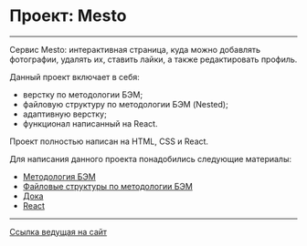 # Проект: Mesto

---

Cервис Mesto: интерактивная страница, куда можно добавлять фотографии, удалять их, ставить лайки, а также редактировать профиль.

Данный проект включает в себя:

- верстку по методологии БЭМ;
- файловую структуру по методологии БЭМ (Nested);
- адаптивную верстку;
- функционал написанный на React.

Проект полностью написан на HTML, CSS и React.

Для написания данного проекта понадобились следующие материалы:

- [Методология БЭМ](https://ru.bem.info/methodology/)
- [Файловые структуры по методологии БЭМ](https://ru.bem.info/methodology/filestructure/)
- [Дока](https://doka.guide/ "Дока от Яндекс!")
- [React](https://react.dev/ "React")

---

[Ссылка ведущая на сайт](https://nadyadikova.github.io/react-mesto-auth/index.html)
